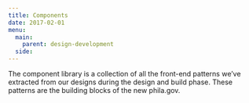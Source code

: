```yaml
---
title: Components
date: 2017-02-01
menu:
  main:
    parent: design-development
  side:
---
```


The component library is a collection of all the front-end patterns we’ve extracted from our designs during the design and build phase. These patterns are the building blocks of the new phila.gov.
